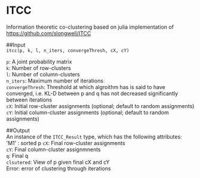 # ITCC
Information theoretic co-clustering
based on julia implementation of https://github.com/slongwell/ITCC


##Input  
`itcc(p, k, l, n_iters, convergeThresh, cX, cY)` 

`p`: A joint probability matrix  
`k`: Number of row-clusters  
`l`: Number of column-clusters  
`n_iters`: Maximum number of iterations  
`convergeThresh`: Threshold at which algroithm has is said to have converged, i.e. KL-D between p and q has not decreased significantly between iterations  
`cX`: Initial row-cluster assignments (optional; default to random assignments)  
`cY`: Initial column-cluster assignments (optional; default to random assignments)  

##Output  
An instance of the `ITCC_Result` type, which has the following attributes:  
'M1' : sorted p
`cX`: Final row-cluster assignments  
`cY`: Final column-cluster assignmnents  
`q`: Final q  
`clsutered`: View of p given final cX and cY  
Error: error of clustering through iterations